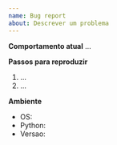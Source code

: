 ```yaml
---
name: Bug report
about: Descrever um problema
---
```


**Comportamento atual**
...

**Passos para reproduzir**
1. ...
2. ...

**Ambiente**
- OS:
- Python:
- Versao:
